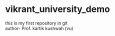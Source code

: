 # vikrant_university_demo
this is my first repository in git 
<br>
author- Prof. kartik kushwah (vu)
